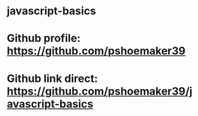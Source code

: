 # javascript-basics

# Github profile: https://github.com/pshoemaker39

# Github link direct: https://github.com/pshoemaker39/javascript-basics
